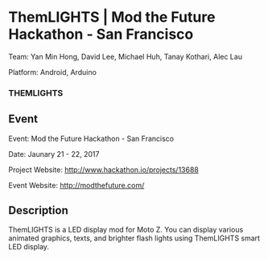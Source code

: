 ThemLIGHTS | Mod the Future Hackathon - San Francisco
======================================

Team: Yan Min Hong, David Lee, Michael Huh, Tanay Kothari, Alec Lau

Platform: Android, Arduino

### THEMLIGHTS

## Event

Event: Mod the Future Hackathon - San Francisco

Date: Jaunary 21 - 22, 2017

Project Website: http://www.hackathon.io/projects/13688

Event Website: http://modthefuture.com/

## Description

ThemLIGHTS is a LED display mod for Moto Z. You can display various animated graphics, texts, and brighter flash lights using ThemLIGHTS smart LED display.